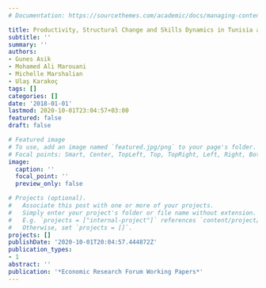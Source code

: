 ```yaml
---
# Documentation: https://sourcethemes.com/academic/docs/managing-content/

title: Productivity, Structural Change and Skills Dynamics in Tunisia and Turkey
subtitle: ''
summary: ''
authors:
- Gunes Asik
- Mohamed Ali Marouani
- Michelle Marshalian
- Ulaş Karakoç
tags: []
categories: []
date: '2018-01-01'
lastmod: 2020-10-01T23:04:57+03:00
featured: false
draft: false

# Featured image
# To use, add an image named `featured.jpg/png` to your page's folder.
# Focal points: Smart, Center, TopLeft, Top, TopRight, Left, Right, BottomLeft, Bottom, BottomRight.
image:
  caption: ''
  focal_point: ''
  preview_only: false

# Projects (optional).
#   Associate this post with one or more of your projects.
#   Simply enter your project's folder or file name without extension.
#   E.g. `projects = ["internal-project"]` references `content/project/deep-learning/index.md`.
#   Otherwise, set `projects = []`.
projects: []
publishDate: '2020-10-01T20:04:57.444872Z'
publication_types:
- 1
abstract: ''
publication: '*Economic Research Forum Working Papers*'
---
```

